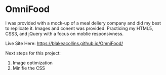 # OmniFood

I was provided with a mock-up of a meal deliery company and did my best to replicate it. Images and conent was provided. Practicing my HTML5, CSS3, and jQuery with a focus on moblie responsivness.  


Live Site Here: https://blakeacollins.github.io/OmniFood/

Next steps for this project:
1. Image optimization
2. Minifie the CSS 
